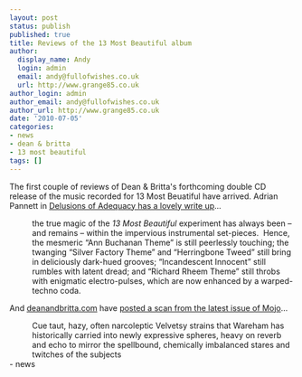 ```yaml
---
layout: post
status: publish
published: true
title: Reviews of the 13 Most Beautiful album
author:
  display_name: Andy
  login: admin
  email: andy@fullofwishes.co.uk
  url: http://www.grange85.co.uk
author_login: admin
author_email: andy@fullofwishes.co.uk
author_url: http://www.grange85.co.uk
date: '2010-07-05'
categories:
- news
- dean & britta
- 13 most beautiful
tags: []
---
```

<div>The first couple of reviews of Dean & Britta&#39;s forthcoming double CD release of the music recorded for 13 Most Beuatiful have arrived. Adrian Pannett in <a href="https://web.archive.org/web/20100705+/http://www.adequacy.net/2010/07/dean-britta-13-most-beautiful-songs-for-andy-warhols-screen-tests/">Delusions of Adequacy has a lovely write up</a>...
<p />
<div style="margin-left: 40px;">the true magic of the <em>13 Most Beautiful </em>experiment has always been – and remains – within the impervious instrumental set-pieces.  Hence, the mesmeric “Ann Buchanan Theme” is still peerlessly touching; the twanging “Silver Factory Theme” and “Herringbone Tweed” still bring in deliciously dark-hued grooves; “Incandescent Innocent” still rumbles with latent dread; and “Richard Rheem Theme” still throbs with enigmatic electro-pulses, which are now enhanced by a warped-techno coda.</div>
<p>And <a href="https://web.archive.org/web/20100705+/http://deanandbritta.com">deanandbritta.com</a> have <a href="https://web.archive.org/web/20100705+/http://www.deanandbritta.com/blog/wp-content/uploads/2010/07/mojo-review-scan.jpg">posted a scan from the latest issue of Mojo</a>...
<p />
<div style="margin-left: 40px;">Cue taut, hazy, often narcoleptic Velvetsy strains that Wareham has historically carried into newly expressive spheres, heavy on reverb and echo to mirror the spellbound, chemically imbalanced stares and twitches of the subjects </div>
- news
</p></div>
